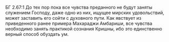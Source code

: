 БГ 2.67:1	До тех пор пока все чувства преданного не будут заняты служением Господу, даже одно из них, ищущее мирских удовольствий, может заставить его сойти с духовного пути. Как явствует из приведенного ранее примера Махараджи Амбариши, все чувства необходимо занять практикой сознания Кришны, ибо это единственно верный способ обуздать ум.